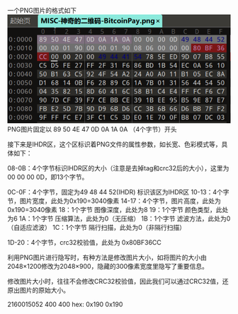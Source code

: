 一个PNG图片的格式如下
![alt text](image.png)
PNG图片固定以 89 50 4E 47 0D 0A 1A 0A （4个字节）开头

接下来是IHDR区，这个区标识着PNG文件的属性参数，如长宽、色彩模式等，具体如下：

08-0B：4个字节标识IHDR区的大小（注意是去掉tag和crc32后的大小），这里为00 00 00 0D，即13个字节。

0C-0F：4个字节，固定为49 48 44 52(IHDR) 标识该区为IHDR区
10-13：4个字节，图片宽度，此处为0x190=3040像素
14-17：4个字节，图片高度，此处为0x190=3040像素
18：1个字节 图像深度，此处为8
19：1个字节 颜色类型，此处为6
1A：1个字节 压缩算法，此处为0（无压缩）
1B：1个字节 滤波方法，此处为0（自适应滤波）
1C：1个字节 隔行扫描，此处为0（非隔行扫描）

1D-20：4个字节，crc32校验值，此处为 0x80BF36CC

利用PNG图片进行隐写时，有种方法是修改图片大小，如将图片的大小由2048×1200修改为2048×900，隐藏的300像素宽度里隐写了重要信息。

修改图片大小时，往往不会修改CRC32校验值，因此我们可以通过CRC32值，还原出图片的原始大小。

2160015052
400 400
hex: 0x190 0x190
